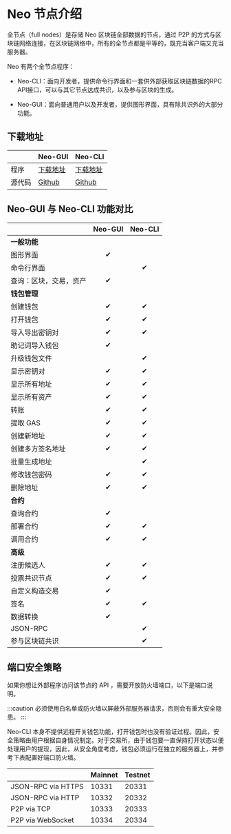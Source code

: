 # Neo 节点介绍                               

全节点（full nodes）是存储 Neo 区块链全部数据的节点，通过 P2P 的方式与区块链网络连接，在区块链网络中，所有的全节点都是平等的，既充当客户端又充当服务器。

Neo 有两个全节点程序：


- Neo-CLI：面向开发者，提供命令行界面和一套供外部获取区块链数据的RPC API接口，可以与其它节点达成共识，以及参与区块的生成。

- Neo-GUI：面向普通用户以及开发者，提供图形界面，具有除共识外的大部分功能。

## 下载地址

|        | Neo-GUI                                                  | Neo-CLI                                                     |
| ------ | -------------------------------------------------------- | ----------------------------------------------------------- |
| 程序   | [下载地址](https://github.com/neo-ngd/Neo3-GUI/releases) | [下载地址](https://github.com/neo-project/neo/releases) |
| 源代码 | [Github](https://github.com/neo-ngd/Neo3-GUI)            | [Github](https://github.com/neo-project/neo)            |

## Neo-GUI 与 Neo-CLI 功能对比

|                        | Neo-GUI | Neo-CLI |
| :--------------------- | :-----: | :-----: |
| **一般功能**           |         |         |
| 图形界面               |    ✔    |         |
| 命令行界面             |         |    ✔    |
| 查询：区块，交易，资产 |    ✔    |         |
| **钱包管理**           |         |         |
| 创建钱包               |    ✔    |    ✔    |
| 打开钱包               |    ✔    |    ✔    |
| 导入导出密钥对         |    ✔    |    ✔    |
| 助记词导入钱包         |    ✔    |         |
| 升级钱包文件           |         |    ✔    |
| 显示密钥对             |    ✔    |    ✔    |
| 显示所有地址           |    ✔    |    ✔    |
| 显示所有资产           |    ✔    |    ✔    |
| 转账                   |    ✔    |    ✔    |
| 提取 GAS               |    ✔    |    ✔    |
| 创建新地址             |    ✔    |    ✔    |
| 创建多方签名地址       |    ✔    |    ✔    |
| 批量生成地址           |         |    ✔    |
| 修改钱包密码           |    ✔    |    ✔    |
| 删除地址               |    ✔    | ✔ |
| **合约**               |         |         |
| 查询合约               |    ✔    |         |
| 部署合约               |    ✔    |    ✔    |
| 调用合约               |    ✔    |    ✔    |
| **高级**               |         |         |
| 注册候选人       |    ✔    | ✔ |
| 投票共识节点           |    ✔    |    ✔    |
| 自定义构造交易         |    ✔    |         |
| 签名                   |    ✔    |    ✔    |
| 数据转换               |    ✔    |         |
| JSON-RPC               |         |    ✔    |
| 参与区块链共识         |         |    ✔    |

## 端口安全策略

如果你想让外部程序访问该节点的 API ，需要开放防火墙端口，以下是端口说明。

:::caution
必须使用白名单或防火墙以屏蔽外部服务器请求，否则会有重大安全隐患。
:::

Neo-CLI 本身不提供远程开关钱包功能，打开钱包时也没有验证过程。因此，安全策略由用户根据自身情况制定。对于交易所，由于钱包要一直保持打开状态以便处理用户的提现，因此，从安全角度考虑，钱包必须运行在独立的服务器上，并参考下表配置好端口防火墙。 

|                    | Mainnet | Testnet |
| ------------------ | ------- | ------- |
| JSON-RPC via HTTPS | 10331   | 20331   |
| JSON-RPC via HTTP  | 10332   | 20332   |
| P2P via TCP        | 10333   | 20333   |
| P2P via WebSocket  | 10334   | 20334   |




